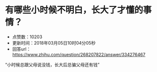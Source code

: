 # 有哪些小时候不明白，长大了才懂的事情？
- 点赞数：10203
- 更新时间：2018年03月05日10时04分05秒
- 回答url：https://www.zhihu.com/question/268207822/answer/334276467
<body>
 <p data-pid="_d-Wl16c">“小时候总跟父母说没钱，长大后总骗父母还有钱”</p>
</body>